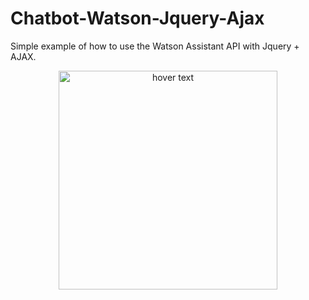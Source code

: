 # Chatbot-Watson-Jquery-Ajax
Simple example of how to use the Watson Assistant API with Jquery + AJAX.


<p align="center">
  <img src="https://i.imgur.com/PaZKcWT.png" width="350" title="hover text">
</p>

